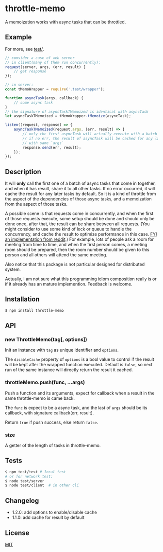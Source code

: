 # throttle-memo

A memoization works with async tasks that can be throttled.

## Example

For more, see [test/](test).

```js
// consider a case of web server
// in client(many of them run concurrently):
request(server, args, (err, result) {
    // get response
});

// in server:
const tMemoWrapper = require('.test/wrapper');

function asyncTask(args, callback) {
    // some async task
}
// the signature of asyncTaskTMemoized is identical with asyncTask
let asyncTaskTMemoized = tMemoWrapper.tMemoize(asyncTask);

listen((request, response) => {
    asyncTaskTMemoized(request.args, (err, result) => {
        // only the first asyncTask will actually execute with a batch of requests
        // if no err, the result of asyncTask will be cached for any later requests
        // with same `args`
        response.send(err, result);
    });
});
```

## Description

It will **only** call the first one of a batch of async tasks that come in together, and when it has result, share it to all other tasks. If no error occurred, it will cache the result for any later tasks by default. So it is a kind of throttle from the aspect of the dependencies of those async tasks, and a memoization from the aspect of those tasks.

A possible scene is that requests come in concurrently, and when the first of those requests execute, some setup should be done and should only be done once, after that, the result can be share between all requests. (You might consider to use some kind of lock or queue to handle the concurrency, and cache the result to optimize performance in this case. [FYI an implementation from reddit](https://github.com/reddit/reddit/blob/master/r2/r2/lib/memoize.py).)
For example, lots of people ask a room for meeting from time to time, and when the first person comes, a meeting room should be prepared, then the room number should be given to this person and all others will attend the same meeting.

Also notice that this package is not particular designed for distributed system.

Actually, I am not sure what this programming idiom composition really is or if it already has an mature implemention. Feedback is welcome.

## Installation

```bash
$ npm install throttle-memo
```

## API

### new ThrottleMemo(tag[, options])

Init an instance with `tag` as unique identifier and `options`.

The `disableCache` property of `options` is a bool value to control if the result will be kept after the wrapped function executed. Default is `false`, so next run of the same instance will directly return the result it cached.

### throttleMemo.push(func, ...args)

Push a function and its arguments, expect for callback when a result in the same throttle-memo is came back.

The `func` is expect to be a async task, and the last of `args` should be its callback, with signature callback(err, result).

Return `true` if push success, else return `false`.

### size

A getter of the length of tasks in throttle-memo.

## Tests

```bash
$ npm test/test # local test
# or for network test:
$ node test/server
$ node test/client  # in other cli
```

## Changelog

+ 1.2.0: add options to enable/disable cache
+ 1.1.0: add cache for result by default

## License

[MIT](LICENSE)
